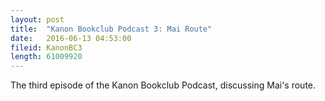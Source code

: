 ```yaml
---
layout: post
title:  "Kanon Bookclub Podcast 3: Mai Route"
date:   2016-06-13 04:53:00
fileid: KanonBC3
length: 61009920
---
```


The third episode of the Kanon Bookclub Podcast, discussing Mai's route.
